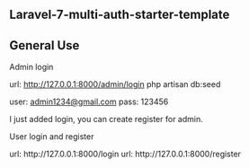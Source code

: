 ## Laravel-7-multi-auth-starter-template
## General Use 
<p>Admin login </p>

url: http://127.0.0.1:8000/admin/login
php artisan db:seed

user: admin1234@gmail.com
pass: 123456

I just added login, you can create register for admin.

<p>User login and register </p>
url: http://127.0.0.1:8000/login
url: http://127.0.0.1:8000/register
